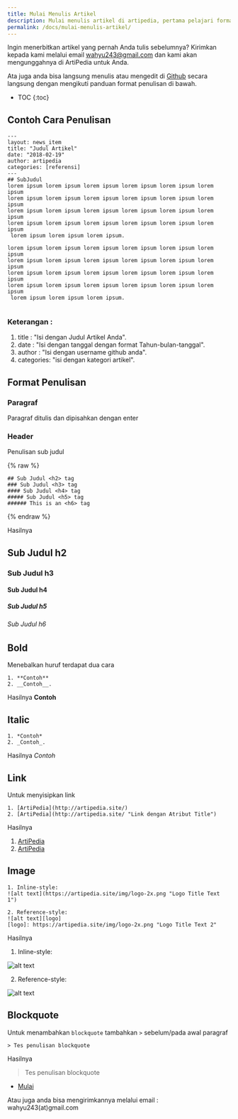 ```yaml
---
title: Mulai Menulis Artikel
description: Mulai menulis artikel di artipedia, pertama pelajari format penulisan, mendaftar di github, dan fork repository.
permalink: /docs/mulai-menulis-artikel/
---
```


Ingin menerbitkan artikel yang pernah Anda tulis sebelumnya? Kirimkan kepada kami melalui email wahyu243@gmail.com dan kami akan mengunggahnya di ArtiPedia untuk Anda.

Ata juga anda bisa langsung menulis atau mengedit di [Github](https://github.com/ArtiPedia/ArtiPedia/new/master/docs/_posts "Github") secara langsung dengan mengikuti panduan format penulisan di bawah.

* TOC
{:toc}
## Contoh Cara Penulisan
```
---
layout: news_item
title: "Judul Artikel"
date: "2018-02-19"
author: artipedia
categories: [referensi]
---
## SubJudul
lorem ipsum lorem ipsum lorem ipsum lorem ipsum lorem ipsum lorem ipsum 
lorem ipsum lorem ipsum lorem ipsum lorem ipsum lorem ipsum lorem ipsum 
lorem ipsum lorem ipsum lorem ipsum lorem ipsum lorem ipsum lorem ipsum
lorem ipsum lorem ipsum lorem ipsum lorem ipsum lorem ipsum lorem ipsum 
 lorem ipsum lorem ipsum lorem ipsum.

lorem ipsum lorem ipsum lorem ipsum lorem ipsum lorem ipsum lorem ipsum 
lorem ipsum lorem ipsum lorem ipsum lorem ipsum lorem ipsum lorem ipsum 
lorem ipsum lorem ipsum lorem ipsum lorem ipsum lorem ipsum lorem ipsum
lorem ipsum lorem ipsum lorem ipsum lorem ipsum lorem ipsum lorem ipsum 
 lorem ipsum lorem ipsum lorem ipsum.


```


### Keterangan :
1. title : "Isi dengan Judul Artikel Anda".
2. date : "Isi dengan tanggal dengan format Tahun-bulan-tanggal".
3. author : "Isi dengan username github anda".
4. categories: "isi dengan kategori artikel".

## Format Penulisan 

### Paragraf
Paragraf ditulis dan dipisahkan dengan enter

### Header
Penulisan sub judul 

{% raw %}
```liquid
## Sub Judul <h2> tag
### Sub Judul <h3> tag
#### Sub Judul <h4> tag
##### Sub Judul <h5> tag
###### This is an <h6> tag
```
{% endraw %}

Hasilnya
## Sub Judul h2 
### Sub Judul h3 
#### Sub Judul h4 
##### Sub Judul h5 
###### Sub Judul h6

## Bold
Menebalkan huruf terdapat dua cara
```
1. **Contoh**
2. __Contoh__.
```
Hasilnya
**Contoh**

## Italic
```
1. *Contoh*
2. _Contoh_.
```
Hasilnya
*Contoh*

## Link
Untuk menyisipkan link
```
1. [ArtiPedia](http://artipedia.site/)
2. [ArtiPedia](http://artipedia.site/ "Link dengan Atribut Title")
```
Hasilnya 
1. [ArtiPedia](http://artipedia.site/)
2. [ArtiPedia](http://artipedia.site/ "Link dengan Atribut Title")

## Image
```
1. Inline-style: 
![alt text](https://artipedia.site/img/logo-2x.png "Logo Title Text 1")

2. Reference-style: 
![alt text][logo]
[logo]: https://artipedia.site/img/logo-2x.png "Logo Title Text 2"
```

Hasilnya
1. Inline-style: 

![alt text](https://artipedia.site/img/logo-2x.png "Logo Title Text 1")

2. Reference-style: 

![alt text][logo]

[logo]: https://artipedia.site/img/logo-2x.png "Logo Title Text 2"

## Blockquote
Untuk menambahkan <code>blockquote</code> tambahkan <code>></code> sebelum/pada awal paragraf
```
> Tes penulisan blockquote
```
Hasilnya
> Tes penulisan blockquote

<nav class='main-nav'><ul>
<li class="current">
    <a href="https://github.com/ArtiPedia/ArtiPedia/new/master/docs/_posts">Mulai</a>
 </li>
 </ul>
</nav>
<p class="note">Atau juga anda bisa mengirimkannya melalui email : wahyu243(at)gmail.com</p>
<p></p>

